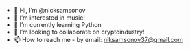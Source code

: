 - 👋 Hi, I’m @nicksamsonov
- 👀 I’m interested in music!
- 🌱 I’m currently learning Python
- 💞️ I’m looking to collaborate on cryptoindustry!
- 📫 How to reach me - by  email: niksamsonov37@gmail.com

<!---
nicksamsonov/nicksamsonov is a ✨ special ✨ repository because its `README.md` (this file) appears on your GitHub profile.
You can click the Preview link to take a look at your changes.
--->
